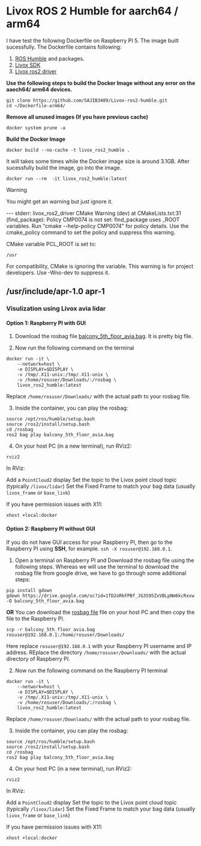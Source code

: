 # Livox ROS 2 Humble for aarch64 / arm64

I have test the following Dockerfile on Raspberry PI 5. The image built sucessfully. The Dockerfile contains following:
1. [ROS Humble](https://hub.docker.com/layers/arm64v8/ros/humble/images/sha256-b0b9bb05b0dceb08acc0e640c5b1c8a205da350369881d61b4ef42715ee42a63?context=explore) and packages.
2. [Livox SDK](https://github.com/SAJIB3489/Livox-SDK.git)
3. [Livox ros2 driver](https://github.com/SAJIB3489/livox_ros2_driver.git)

**Use the following steps to build the Docker Image without any error on the aaech64/ arm64 devices.**


```
git clone https://github.com/SAJIB3489/Livox-ros2-humble.git
cd ~/Dockerfile-arm64/
```

**Remove all unused images (If you have previous cache)**

```
docker system prune -a
```
**Build the Docker Image**

```
docker build --no-cache -t livox_ros2_humble .
```

It will takes some times while the Docker image size is around 3.1GB. After sucessfully build the image, go into the image.

```
docker run --rm  -it livox_ros2_humble:latest
```

> [!WARNING]
> You might get an warning but just ignore it.
> 
--- stderr: livox_ros2_driver
CMake Warning (dev) at CMakeLists.txt:31 (find_package):
  Policy CMP0074 is not set: find_package uses <PackageName>_ROOT variables.
  Run "cmake --help-policy CMP0074" for policy details.  Use the cmake_policy
  command to set the policy and suppress this warning.

  CMake variable PCL_ROOT is set to:

    /usr

  For compatibility, CMake is ignoring the variable.
This warning is for project developers.  Use -Wno-dev to suppress it.

/usr/include/apr-1.0
apr-1
---
>


### Visulization using Livox avia lidar

#### Option 1: Raspberry PI with GUI 

1. Download the rosbag file [balcony_5th_floor_avia.bag](https://drive.google.com/file/d/1fD2oRkFPBf_JG3S95ZxVBLpNm6kcRxvw/view?usp=drive_link). It is pretty big file. 

2. Now run the following command on the terminal

```
docker run -it \
    --network=host \
    -e DISPLAY=$DISPLAY \
    -v /tmp/.X11-unix:/tmp/.X11-unix \
    -v /home/rosuser/Downloads/:/rosbag \
    livox_ros2_humble:latest
```

Replace ``/home/rosuser/Downloads/`` with the actual path to your rosbag file.

3. Inside the container, you can play the rosbag:

```
source /opt/ros/humble/setup.bash
source /ros2/install/setup.bash
cd /rosbag
ros2 bag play balcony_5th_floor_avia.bag
```

4. On your host PC (in a new terminal), run RViz2:

```
rviz2
```

In RViz:

Add a ``PointCloud2`` display
Set the topic to the Livox point cloud topic (typically ``/livox/lidar``)
Set the Fixed Frame to match your bag data (usually ``livox_frame`` or ``base_link``)

If you have permission issues with X11:
```
xhost +local:docker
```

#### Option 2: Raspberry PI without GUI

If you do not have GUI access for your Raspberry PI, then go to the Raspberry PI using **SSH**, for example. ``ssh -X rosuser@192.168.0.1``.

1. Open a terminal on Raspberry PI and Download the rosbag file using the following steps. Whereas we will use the terminal to download the rosbag file from google drive, we have to go through some additional steps:

```
pip install gdown
gdown https://drive.google.com/uc?id=1fD2oRkFPBf_JG3S95ZxVBLpNm6kcRxvw -O balcony_5th_floor_avia.bag
```
**OR** You can download the [rosbag file](https://drive.google.com/file/d/1fD2oRkFPBf_JG3S95ZxVBLpNm6kcRxvw/view?usp=drive_link) file on your host PC and then copy the file to the Raspberry PI.

```
scp -r balcony_5th_floor_avia.bag rosuser@192.168.0.1:/home/rosuser/Downloads/
```

Here replace ``rosuser@192.168.0.1`` with your Raspberry PI username and IP address. REplace the directory ``/home/rosuser/Downloads/`` with the actual directory of Raspberry PI.


2. Now run the following command on the Raspberry PI terminal

```
docker run -it \
    --network=host \
    -e DISPLAY=$DISPLAY \
    -v /tmp/.X11-unix:/tmp/.X11-unix \
    -v /home/rosuser/Downloads/:/rosbag \
    livox_ros2_humble:latest
```

Replace ``/home/rosuser/Downloads/`` with the actual path to your rosbag file.

3. Inside the container, you can play the rosbag:

```
source /opt/ros/humble/setup.bash
source /ros2/install/setup.bash
cd /rosbag
ros2 bag play balcony_5th_floor_avia.bag
```

4. On your host PC (in a new terminal), run RViz2:

```
rviz2
```

In RViz:

Add a ``PointCloud2`` display
Set the topic to the Livox point cloud topic (typically ``/livox/lidar``)
Set the Fixed Frame to match your bag data (usually ``livox_frame`` or ``base_link``)

If you have permission issues with X11:
```
xhost +local:docker
```